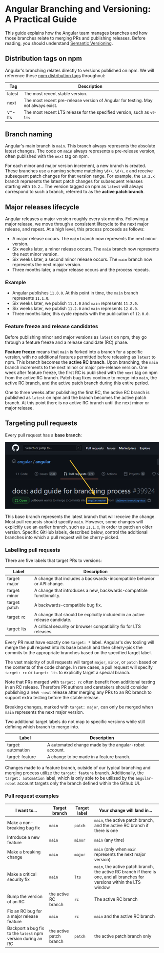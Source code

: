 # Angular Branching and Versioning: A Practical Guide

This guide explains how the Angular team manages branches and how those branches relate to
merging PRs and publishing releases. Before reading, you should understand
[Semantic Versioning](https://semver.org/#semantic-versioning-200).

## Distribution tags on npm

Angular's branching relates directly to versions published on npm. We will reference these [npm
distribution tags](https://docs.npmjs.com/cli/v6/commands/npm-dist-tag#purpose) throughout:

| Tag    | Description                                                                       |
|--------|-----------------------------------------------------------------------------------|
| latest | The most recent stable version.                                                   |
| next   | The most recent pre-release version of Angular for testing. May not always exist. |
| v*-lts | The most recent LTS release for the specified version, such as `v9-lts`.          |

## Branch naming

Angular's main branch is `main`. This branch always represents the absolute latest changes. The
code on `main` always represents a pre-release version, often published with the `next` tag on npm.

For each minor and major version increment, a new branch is created. These branches use a naming
scheme matching `\d+\.\d+\.x` and receive subsequent patch changes for that version range. For
example, the `10.2.x` branch represents the latest patch changes for subsequent releases starting
with `10.2.`. The version tagged on npm as `latest` will always correspond to such a branch,
referred to as the **active patch branch**.

## Major releases lifecycle

Angular releases a major version roughly every six months. Following a major release, we move
through a consistent lifecycle to the next major release, and repeat. At a high level, this
process proceeds as follows:

* A major release occurs. The `main` branch now represents the next minor version.
* Six weeks later, a minor release occurs. The `main` branch now represents the next minor
  version.
* Six weeks later, a second minor release occurs. The `main` branch now represents the next major
  version.
* Three months later, a major release occurs and the process repeats.

### Example
* Angular publishes `11.0.0`. At this point in time, the `main` branch represents `11.1.0`.
* Six weeks later, we publish `11.1.0` and `main` represents `11.2.0`.
* Six weeks later, we publish `11.2.0` and `main` represents `12.0.0`.
* Three months later, this cycle repeats with the publication of `12.0.0`.

### Feature freeze and release candidates

Before publishing minor and major versions as `latest` on npm, they go through a feature freeze and
a release candidate (RC) phase.

**Feature freeze** means that `main` is forked into a branch for a specific version, with no
additional features permitted before releasing as `latest` to npm. This branch becomes the **active
RC branch**. Upon branching, the `main` branch increments to the next minor or major pre-release
version. One week after feature freeze, the first RC is published with the `next` tag on npm from
the active RC branch. Patch bug fixes continue to merge into `main`, the active RC branch, and
the active patch branch during this entire period.

One to three weeks after publishing the first RC, the active RC branch is published as `latest` on
npm and the branch becomes the active patch branch. At this point there is no active RC branch until
the next minor or major release.

## Targeting pull requests

Every pull request has a **base branch**:

![Screenshot of a GitHub PR with the base branch highlighted](./images/pr-base-branch-screenshot.png)

This base branch represents the latest branch that will receive the change. Most pull requests
should specify `main`. However, some changes will explicitly use an earlier branch, such as
`11.1.x`, in order to patch an older version. Specific GitHub labels, described below, control the
additional branches into which a pull request will be cherry-picked.

### Labelling pull requests

There are five labels that target PRs to versions:

| Label         | Description                                                                 |
|---------------|-----------------------------------------------------------------------------|
| target: major | A change that includes a backwards-incompatible behavior or API change.     |
| target: minor | A change that introduces a new, backwards-compatible functionality.         |
| target: patch | A backwards-compatible bug fix.                                             |
| target: rc    | A change that should be explicitly included in an active release candidate. |
| target: lts   | A critical security or browser compatibility fix for LTS releases.          |

Every PR must have exactly one `target: *` label. Angular's dev tooling will merge the pull request
into its base branch and then cherry-pick the commits to the appropriate branches based on the
specified target label.

The vast majority of pull requests will target `major`, `minor`, or `patch` based on the contents of
the code change. In rare cases, a pull request will specify `target: rc` or `target: lts` to
explicitly target a special branch.

Note that PRs merged with `target: rc` often benefit from additional testing in an RC release.
Therefore PR authors and caretakers should consider publishing a new `-next` release after merging
any PRs to an RC branch to support extra testing before the stable release.

Breaking changes, marked with `target: major`, can only be merged when `main` represents the next
major version.

Two additional target labels do not map to specific versions while still defining which branch to merge into.

| Label                | Description                                                                 |
|----------------------|-----------------------------------------------------------------------------|
| target: automation   | A automated change made by the angular-robot account.                       |
| target: feature      | A change to be made in a feature branch.                                    |

Changes made to a feature branch, outside of our typical branching and merging process utilize the
`target: feature` branch. Additionally, the `target: automation` label, which is only able to be
utilized by the `angular-robot` account targets only the branch defined within the Github UI.

### Pull request examples

| I want to...                                                | Target branch           | Target label | Your change will land in...                                                                                                |
| ----------------------------------------------------------- | ----------------------- | ------------ | -------------------------------------------------------------------------------------------------------------------------- |
| Make a non-breaking bug fix                                 | `main`                  | `patch`      | `main`, the active patch branch, and the active RC branch if there is one                                                  |
| Introduce a new feature                                     | `main`                  | `minor`      | `main` (any time)                                                                                                          |
| Make a breaking change                                      | `main`                  | `major`      | `main` (only when `main` represents the next major version)                                                                |
| Make a critical security fix                                | `main`                  | `lts`        | `main`, the active patch branch, the active RC branch if there is one, and all branches for versions within the LTS window |
| Bump the version of an RC                                   | the active RC branch    | `rc`         | The active RC branch                                                                                                       |
| Fix an RC bug for a major release feature                   | `main`                  | `rc`         | `main` and the active RC branch                                                                                            |
| Backport a bug fix to the `latest` npm version during an RC | the active patch branch | `patch`      | the active patch branch only                                                                                               |
